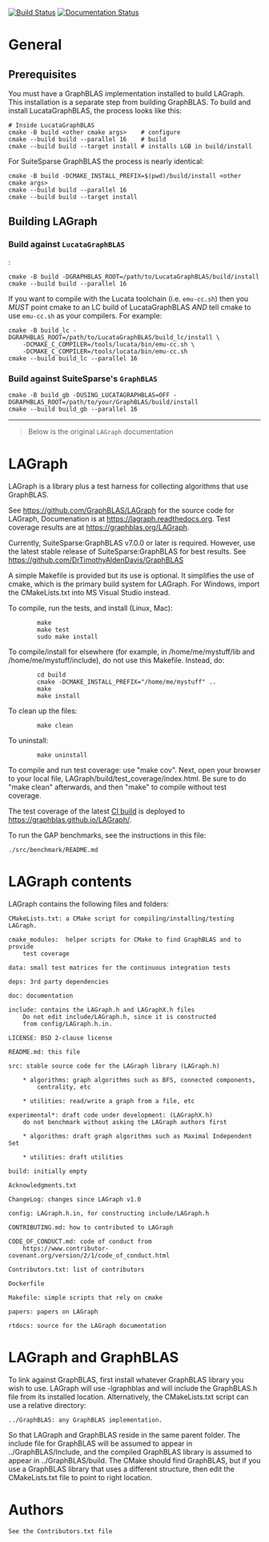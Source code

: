 [![Build Status](https://github.com/GraphBLAS/LAGraph/workflows/LAGraph%20CI/badge.svg)](https://github.com/GraphBLAS/LAGraph/actions)
[![Documentation Status](https://readthedocs.org/projects/lagraph/badge/?version=latest)](https://lagraph.readthedocs.io/en/latest/?badge=latest)

# General

## Prerequisites
You must have a GraphBLAS implementation installed to build LAGraph. This installation is a separate step from building GraphBLAS. To build and install LucataGraphBLAS, the process looks like this:

```shell
# Inside LucataGraphBLAS
cmake -B build <other cmake args>    # configure
cmake --build build --parallel 16    # build
cmake --build build --target install # installs LGB in build/install
```

For SuiteSparse GraphBLAS the process is nearly identical:
```shell
cmake -B build -DCMAKE_INSTALL_PREFIX=$(pwd)/build/install <other cmake args>
cmake --build build --parallel 16
cmake --build build --target install
```

## Building LAGraph

### Build against `LucataGraphBLAS`
:
```shell
cmake -B build -DGRAPHBLAS_ROOT=/path/to/LucataGraphBLAS/build/install
cmake --build build --parallel 16
```

If you want to compile with the Lucata toolchain (i.e. `emu-cc.sh`) then you *MUST* point cmake to an LC build of LucataGraphBLAS *AND* tell cmake to use `emu-cc.sh` as your compilers. For example:

```shell
cmake -B build_lc -DGRAPHBLAS_ROOT=/path/to/LucataGraphBLAS/build_lc/install \
    -DCMAKE_C_COMPILER=/tools/lucata/bin/emu-cc.sh \
    -DCMAKE_C_COMPILER=/tools/lucata/bin/emu-cc.sh
cmake --build build_lc --parallel 16
```

### Build against SuiteSparse's `GraphBLAS`
```shell
cmake -B build_gb -DUSING_LUCATAGRAPHBLAS=OFF -DGRAPHBLAS_ROOT=/path/to/your/GraphBLAS/build/install
cmake --build build_gb --parallel 16
```

---
> Below is the original `LAGraph` documentation


# LAGraph

LAGraph is a library plus a test harness for collecting algorithms that
use GraphBLAS.

See <https://github.com/GraphBLAS/LAGraph> for the source code for LAGraph,
Documenation is at <https://lagraph.readthedocs.org>.
Test coverage results are at <https://graphblas.org/LAGraph>.

Currently, SuiteSparse:GraphBLAS v7.0.0 or later is required.  However, use the
latest stable release of SuiteSparse:GraphBLAS for best results.
See <https://github.com/DrTimothyAldenDavis/GraphBLAS>

A simple Makefile is provided but its use is optional. It simplifies the
use of cmake, which is the primary build system for LAGraph.  For Windows,
import the CMakeLists.txt into MS Visual Studio instead.

To compile, run the tests, and install (Linux, Mac):
```
        make
        make test
        sudo make install
```

To compile/install for elsewhere (for example, in /home/me/mystuff/lib
and /home/me/mystuff/include), do not use this Makefile.  Instead, do:
```
        cd build
        cmake -DCMAKE_INSTALL_PREFIX="/home/me/mystuff" ..
        make
        make install
```

To clean up the files:
```
        make clean
```

To uninstall:
```
        make uninstall
```

To compile and run test coverage: use "make cov".  Next, open your browser to
your local file, LAGraph/build/test_coverage/index.html.  Be sure to do "make
clean" afterwards, and then "make" to compile without test coverage.

The test coverage of the latest [CI build](https://github.com/GraphBLAS/LAGraph/actions) is deployed to <https://graphblas.github.io/LAGraph/>.

To run the GAP benchmarks, see the instructions in this file:
```
./src/benchmark/README.md
```

# LAGraph contents

LAGraph contains the following files and folders:

    CMakeLists.txt: a CMake script for compiling/installing/testing LAGraph.

    cmake_modules:  helper scripts for CMake to find GraphBLAS and to provide
        test coverage

    data: small test matrices for the continuous integration tests

    deps: 3rd party dependencies

    doc: documentation

    include: contains the LAGraph.h and LAGraphX.h files
        Do not edit include/LAGraph.h, since it is constructed
        from config/LAGraph.h.in.

    LICENSE: BSD 2-clause license

    README.md: this file

    src: stable source code for the LAGraph library (LAGraph.h)

        * algorithms: graph algorithms such as BFS, connected components,
            centrality, etc

        * utilities: read/write a graph from a file, etc

    experimental*: draft code under development: (LAGraphX.h)
        do not benchmark without asking the LAGraph authors first

        * algorithms: draft graph algorithms such as Maximal Independent Set

        * utilities: draft utilities

    build: initially empty

    Acknowledgments.txt

    ChangeLog: changes since LAGraph v1.0

    config: LAGraph.h.in, for constructing include/LAGraph.h

    CONTRIBUTING.md: how to contributed to LAGraph

    CODE_OF_CONDUCT.md: code of conduct from
        https://www.contributor-covenant.org/version/2/1/code_of_conduct.html

    Contributors.txt: list of contributors

    Dockerfile

    Makefile: simple scripts that rely on cmake

    papers: papers on LAGraph

    rtdocs: source for the LAGraph documentation

# LAGraph and GraphBLAS

To link against GraphBLAS, first install whatever GraphBLAS library you wish to
use.  LAGraph will use -lgraphblas and will include the GraphBLAS.h file
from its installed location.  Alternatively, the CMakeLists.txt script can use
a relative directory:

    ../GraphBLAS: any GraphBLAS implementation.

So that LAGraph and GraphBLAS reside in the same parent folder.  The include
file for GraphBLAS will be assumed to appear in ../GraphBLAS/Include, and the
compiled GraphBLAS library is assumed to appear in ../GraphBLAS/build.  The
CMake should find GraphBLAS, but if you use a GraphBLAS library that uses a
different structure, then edit the CMakeLists.txt file to point to right
location.

# Authors

    See the Contributors.txt file

